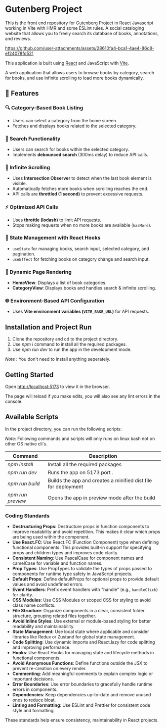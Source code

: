 # Gutenberg Project

This is the front end repository for Gutenberg Project in React Javascript working in Vite with HMR and some ESLint rules.
A social cataloging website that allows you to freely search its database of books, annotations, and reviews.


https://github.com/user-attachments/assets/28610fa4-bca1-4ae4-86c8-ef24078fd521




This application is built using [React](https://github.com/facebook/react) and JavaScript with [Vite](https://github.com/vitejs/vite).

A web application that allows users to browse books by category, search for books, and use infinite scrolling to load more books dynamically.

## 🚀 Features

### 🔍 Category-Based Book Listing
- Users can select a category from the home screen.
- Fetches and displays books related to the selected category.

### 🔎 Search Functionality
- Users can search for books within the selected category.
- Implements **debounced search** (300ms delay) to reduce API calls.

### 🔄 Infinite Scrolling
- Uses **Intersection Observer** to detect when the last book element is visible.
- Automatically fetches more books when scrolling reaches the end.
- API calls are **throttled (1 second)** to prevent excessive requests.

### ⚡ Optimized API Calls
- Uses **throttle (lodash)** to limit API requests.
- Stops making requests when no more books are available (`hasMore`).

### 🔧 State Management with React Hooks
- `useState` for managing books, search input, selected category, and pagination.
- `useEffect` for fetching books on category change and search input.

### 📌 Dynamic Page Rendering
- **HomeView**: Displays a list of book categories.
- **CategoryView**: Displays books and handles search & infinite scrolling.

### 🌐 Environment-Based API Configuration
- Uses **Vite environment variables (`VITE_BASE_URL`)** for API requests.

## Installation and Project Run
1. Clone the repository and cd to the project directory.
2. Use *npm i* command to install all the required packages.
3. Use *npm run dev* to run the app in the development mode.

*Note* : You don't need to install anything seperately.

## Getting Started

Open [http://localhost:5173](http://localhost:5173) to view it in the browser.

The page will reload if you make edits, you will also see any lint errors in the console.

## Available Scripts

In the project directory, you can run the following scripts:

*Note*: Following commands and scripts will only runs on linux bash not on other OS native cli's.

| Command                               | Description                                                               |
| ------------------------------------- | ------------------------------------------------------------------------- |
| *npm install*               | Install all the required packages                      |
| *npm run dev*               | Runs the app on 5173 port .                      |
| *npm run build*        | Builds the app and creates a minified dist file for deployment                       |
| *npm run preview*    | Opens the app in preview mode after the build                 |


### Coding Standards

- **Destructuring Props**: Destructure props in function components to improve readability and avoid repetition. This makes it clear which props are being used within the component.  
- **Use React.FC**: Use React.FC (Function Component) type when defining functional components. This provides built-in support for specifying props and children types and improves code clarity.  
- **Consistent Naming**: Use PascalCase for component names and camelCase for variable and function names.  
- **Prop Types**: Use PropTypes to validate the types of props passed to components for runtime type safety in JavaScript projects.  
- **Default Props**: Define defaultProps for optional props to provide default values and avoid undefined errors.  
- **Event Handlers**: Prefix event handlers with "handle" (e.g., `handleClick`) for clarity.  
- **CSS Modules**: Use CSS Modules or scoped CSS for styling to avoid class name conflicts.  
- **File Structure**: Organize components in a clear, consistent folder structure, grouping related files together.  
- **Avoid Inline Styles**: Use external or module-based styling for better readability and maintainability.  
- **State Management**: Use local state where applicable and consider libraries like Redux or Zustand for global state management.  
- **Code Splitting**: Use dynamic imports and React.lazy for code splitting and improving performance.  
- **Hooks**: Use React Hooks for managing state and lifecycle methods in functional components.  
- **Avoid Anonymous Functions**: Define functions outside the JSX to prevent re-creation on every render.  
- **Commenting**: Add meaningful comments to explain complex logic or important decisions.  
- **Error Boundaries**: Use error boundaries to gracefully handle runtime errors in components.  
- **Dependencies**: Keep dependencies up-to-date and remove unused ones to reduce bloat.  
- **Linting and Formatting**: Use ESLint and Prettier for consistent code style and formatting.

These standards help ensure consistency, maintainability in React projects.
